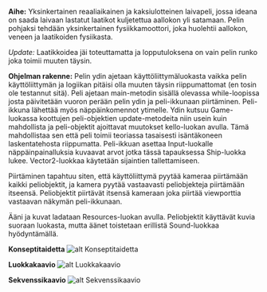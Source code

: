 **Aihe:** Yksinkertainen reaaliaikainen ja kaksiulotteinen laivapeli,
jossa ideana on saada laivaan lastatut laatikot kuljetettua aallokon yli satamaan.
Pelin pohjaksi tehdään yksinkertainen fysiikkamoottori, joka huolehtii aallokon, veneen ja laatikoiden fysiikasta.

*Update:* Laatikkoidea jäi toteuttamatta ja lopputuloksena on vain pelin runko joka toimii muuten täysin.

**Ohjelman rakenne:** Pelin ydin ajetaan käyttöliittymäluokasta vaikka pelin käyttöliittymän ja logiikan pitäisi olla muuten täysin riippumattomat (en tosin ole testannut sitä). Peli ajetaan main-metodin sisällä olevassa while-loopissa josta päivitetään vuoron perään pelin ydin ja peli-ikkunaan piirtäminen. Peli-ikkuna lähettää myös näppäinkomennot ytimelle. Ydin kutsuu Game-luokassa koottujen peli-objektien update-metodeita niin usein kuin mahdollista ja peli-objektit ajoittavat muutokset kello-luokan avulla. Tämä mahdollistaa sen että peli toimii teoriassa tasaisesti isäntäkoneen laskentatehosta riippumatta. Peli-ikkuan asettaa Input-luokalle näppäinpainalluksia kuvaavat arvot jotka tässä tapauksessa Ship-luokka lukee. Vector2-luokkaa käytetään sijaintien tallettamiseen.

Piirtäminen tapahtuu siten, että käyttöliittymä pyytää kameraa piirtämään kaikki peliobjektit, ja kamera pyytää vastaavasti peliobjekteja piirtämään itseensä. Peliobjektit piirtävät itsensä kameraan joka piirtää viewporttia vastaavan näkymän peli-ikkunaan.

Ääni ja kuvat ladataan Resources-luokan avulla. Peliobjektit käyttävät kuvia suoraan luokasta, mutta äänet toistetaan erillistä Sound-luokkaa hyödyntämällä. 


**Konseptitaidetta**
![alt Konseptitaidetta](http://files.1337upload.net/Laivapeli-263375.png)

**Luokkakaavio**
![alt Luokkakaavio](luokkakaavio.png)

**Sekvenssikaavio**
![alt Sekvenssikaavio](sekvenssikaavio.png)